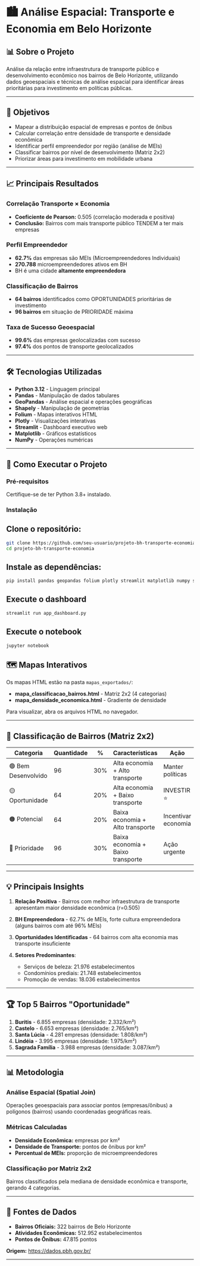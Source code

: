 # 🏙️ Análise Espacial: Transporte e Economia em Belo Horizonte

## 📊 Sobre o Projeto

Análise da relação entre infraestrutura de transporte público e desenvolvimento econômico nos bairros de Belo Horizonte, utilizando dados geoespaciais e técnicas de análise espacial para identificar áreas prioritárias para investimento em políticas públicas.

---

## 🎯 Objetivos

- Mapear a distribuição espacial de empresas e pontos de ônibus
- Calcular correlação entre densidade de transporte e densidade econômica
- Identificar perfil empreendedor por região (análise de MEIs)
- Classificar bairros por nível de desenvolvimento (Matriz 2x2)
- Priorizar áreas para investimento em mobilidade urbana

---
## 📈 Principais Resultados

### Correlação Transporte × Economia
- **Coeficiente de Pearson:** 0.505 (correlação moderada e positiva)
- **Conclusão:** Bairros com mais transporte público TENDEM a ter mais empresas

### Perfil Empreendedor
- **62.7%** das empresas são MEIs (Microempreendedores Individuais)
- **270.788** microempreendedores ativos em BH
- BH é uma cidade **altamente empreendedora**

### Classificação de Bairros
- **64 bairros** identificados como OPORTUNIDADES prioritárias de investimento
- **96 bairros** em situação de PRIORIDADE máxima

### Taxa de Sucesso Geoespacial
- **99.6%** das empresas geolocalizadas com sucesso
- **97.4%** dos pontos de transporte geolocalizados

---

## 🛠️ Tecnologias Utilizadas

- **Python 3.12** - Linguagem principal
- **Pandas** - Manipulação de dados tabulares
- **GeoPandas** - Análise espacial e operações geográficas
- **Shapely** - Manipulação de geometrias
- **Folium** - Mapas interativos HTML
- **Plotly** - Visualizações interativas
- **Streamlit** - Dashboard executivo web
- **Matplotlib** - Gráficos estatísticos
- **NumPy** - Operações numéricas

---
## 🚀 Como Executar o Projeto

### Pré-requisitos

Certifique-se de ter Python 3.8+ instalado.

### Instalação

## Clone o repositório:

```bash
git clone https://github.com/seu-usuario/projeto-bh-transporte-economia.git
cd projeto-bh-transporte-economia
```
## Instale as dependências:
```bash
pip install pandas geopandas folium plotly streamlit matplotlib numpy shapely
```
## Execute o dashboard
```bash
streamlit run app_dashboard.py
``` 

## Execute o notebook
```bash
jupyter notebook
```

## 🗺️ Mapas Interativos

Os mapas HTML estão na pasta `mapas_exportados/`:

- **mapa_classificacao_bairros.html** - Matriz 2x2 (4 categorias)
- **mapa_densidade_economica.html** - Gradiente de densidade

Para visualizar, abra os arquivos HTML no navegador.

---

## 🎯 Classificação de Bairros (Matriz 2x2)

| Categoria | Quantidade | % | Características | Ação |
|-----------|------------|---|-----------------|------|
| 🟢 Bem Desenvolvido | 96 | 30% | Alta economia + Alto transporte | Manter políticas |
| 🟡 Oportunidade | 64 | 20% | Alta economia + Baixo transporte | INVESTIR ⭐ |
| 🟠 Potencial | 64 | 20% | Baixa economia + Alto transporte | Incentivar economia |
| 🔴 Prioridade | 96 | 30% | Baixa economia + Baixo transporte | Ação urgente |

---
## 💡 Principais Insights

1. **Relação Positiva** - Bairros com melhor infraestrutura de transporte apresentam maior densidade econômica (r=0.505)

2. **BH Empreendedora** - 62.7% de MEIs, forte cultura empreendedora (alguns bairros com até 96% MEIs)

3. **Oportunidades Identificadas** - 64 bairros com alta economia mas transporte insuficiente

4. **Setores Predominantes**:
   - Serviços de beleza: 21.976 estabelecimentos
   - Condomínios prediais: 21.748 estabelecimentos
   - Promoção de vendas: 18.036 estabelecimentos

---

## 🏆 Top 5 Bairros "Oportunidade"

1. **Buritis** - 6.855 empresas (densidade: 2.332/km²)
2. **Castelo** - 6.653 empresas (densidade: 2.765/km²)
3. **Santa Lúcia** - 4.281 empresas (densidade: 1.808/km²)
4. **Lindéia** - 3.995 empresas (densidade: 1.975/km²)
5. **Sagrada Família** - 3.988 empresas (densidade: 3.087/km²)

---
## 📊 Metodologia

### Análise Espacial (Spatial Join)
Operações geoespaciais para associar pontos (empresas/ônibus) a polígonos (bairros) usando coordenadas geográficas reais.

### Métricas Calculadas
- **Densidade Econômica:** empresas por km²
- **Densidade de Transporte:** pontos de ônibus por km²
- **Percentual de MEIs:** proporção de microempreendedores

### Classificação por Matriz 2x2
Bairros classificados pela mediana de densidade econômica e transporte, gerando 4 categorias.

---

## 📁 Fontes de Dados

- **Bairros Oficiais:** 322 bairros de Belo Horizonte
- **Atividades Econômicas:** 512.952 estabelecimentos
- **Pontos de Ônibus:** 47.815 pontos

**Origem:** https://dados.pbh.gov.br/

---

